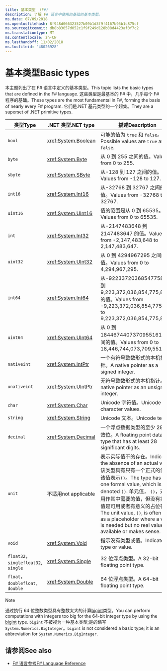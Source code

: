 ```yaml
---
title: 基本类型 （F#）
description: 了解 F# 语言中使用的基础的基本类型。
ms.date: 07/09/2018
ms.openlocfilehash: 8f948d066323527b09b1d3f9f4167b95b1c875cf
ms.sourcegitcommit: db8b83057d052c1f9f249d128b08d4423af0f7c2
ms.translationtype: MT
ms.contentlocale: zh-CN
ms.lasthandoff: 11/02/2018
ms.locfileid: "48026928"
---
```

# <a name="basic-types"></a><span data-ttu-id="e626e-103">基本类型</span><span class="sxs-lookup"><span data-stu-id="e626e-103">Basic types</span></span>

<span data-ttu-id="e626e-104">本主题列出了在 F# 语言中定义的基本类型。</span><span class="sxs-lookup"><span data-stu-id="e626e-104">This topic lists the basic types that are defined in the F# language.</span></span> <span data-ttu-id="e626e-105">这些类型是最基本的 F# 中，几乎每个 F# 程序的基础。</span><span class="sxs-lookup"><span data-stu-id="e626e-105">These types are the most fundamental in F#, forming the basis of nearly every F# program.</span></span> <span data-ttu-id="e626e-106">它们是.NET 基元类型的一个超集。</span><span class="sxs-lookup"><span data-stu-id="e626e-106">They are a superset of .NET primitive types.</span></span>

|<span data-ttu-id="e626e-107">类型</span><span class="sxs-lookup"><span data-stu-id="e626e-107">Type</span></span>|<span data-ttu-id="e626e-108">.NET 类型</span><span class="sxs-lookup"><span data-stu-id="e626e-108">.NET type</span></span>|<span data-ttu-id="e626e-109">描述</span><span class="sxs-lookup"><span data-stu-id="e626e-109">Description</span></span>|
|----|---------|-----------|
|`bool`|<xref:System.Boolean>|<span data-ttu-id="e626e-110">可能的值为 `true` 和 `false`。</span><span class="sxs-lookup"><span data-stu-id="e626e-110">Possible values are `true` and `false`.</span></span>|
|`byte`|<xref:System.Byte>|<span data-ttu-id="e626e-111">从 0 到 255 之间的值。</span><span class="sxs-lookup"><span data-stu-id="e626e-111">Values from 0 to 255.</span></span>|
|`sbyte`|<xref:System.SByte>|<span data-ttu-id="e626e-112">从-128 到 127 之间的值。</span><span class="sxs-lookup"><span data-stu-id="e626e-112">Values from -128 to 127.</span></span>|
|`int16`|<xref:System.Int16>|<span data-ttu-id="e626e-113">从-32768 到 32767 之间的值。</span><span class="sxs-lookup"><span data-stu-id="e626e-113">Values from -32768 to 32767.</span></span>|
|`uint16`|<xref:System.UInt16>|<span data-ttu-id="e626e-114">值的范围是从 0 到 65535。</span><span class="sxs-lookup"><span data-stu-id="e626e-114">Values from 0 to 65535.</span></span>|
|`int`|<xref:System.Int32>|<span data-ttu-id="e626e-115">从-2147483648 到 2147483647 的值。</span><span class="sxs-lookup"><span data-stu-id="e626e-115">Values from -2,147,483,648 to 2,147,483,647.</span></span>|
|`uint32`|<xref:System.UInt32>|<span data-ttu-id="e626e-116">从 0 到 4294967295 之间的值。</span><span class="sxs-lookup"><span data-stu-id="e626e-116">Values from 0 to 4,294,967,295.</span></span>|
|`int64`|<xref:System.Int64>|<span data-ttu-id="e626e-117">从-9223372036854775808 到 9,223,372,036,854,775,807 的值。</span><span class="sxs-lookup"><span data-stu-id="e626e-117">Values from -9,223,372,036,854,775,808 to 9,223,372,036,854,775,807.</span></span>|
|`uint64`|<xref:System.UInt64>|<span data-ttu-id="e626e-118">从 0 到 18446744073709551615 之间的值。</span><span class="sxs-lookup"><span data-stu-id="e626e-118">Values from 0 to 18,446,744,073,709,551,615.</span></span>|
|`nativeint`|<xref:System.IntPtr>|<span data-ttu-id="e626e-119">一个有符号整数形式的本机指针。</span><span class="sxs-lookup"><span data-stu-id="e626e-119">A native pointer as a signed integer.</span></span>|
|`unativeint`|<xref:System.UIntPtr>|<span data-ttu-id="e626e-120">无符号整数形式的本机指针。</span><span class="sxs-lookup"><span data-stu-id="e626e-120">A native pointer as an unsigned integer.</span></span>|
|`char`|<xref:System.Char>|<span data-ttu-id="e626e-121">Unicode 字符值。</span><span class="sxs-lookup"><span data-stu-id="e626e-121">Unicode character values.</span></span>|
|`string`|<xref:System.String>|<span data-ttu-id="e626e-122">Unicode 文本。</span><span class="sxs-lookup"><span data-stu-id="e626e-122">Unicode text.</span></span>|
|`decimal`|<xref:System.Decimal>|<span data-ttu-id="e626e-123">一个浮点数据类型的至少 28 个有效位。</span><span class="sxs-lookup"><span data-stu-id="e626e-123">A floating point data type that has at least 28 significant digits.</span></span>|
|`unit`|<span data-ttu-id="e626e-124">不适用</span><span class="sxs-lookup"><span data-stu-id="e626e-124">not applicable</span></span>|<span data-ttu-id="e626e-125">表示实际值不的存在。</span><span class="sxs-lookup"><span data-stu-id="e626e-125">Indicates the absence of an actual value.</span></span> <span data-ttu-id="e626e-126">该类型具有只有一个正式的值，该值表示`()`。</span><span class="sxs-lookup"><span data-stu-id="e626e-126">The type has only one formal value, which is denoted `()`.</span></span> <span data-ttu-id="e626e-127">单元值， `()`，通常用作其中需要的值，但没有实际值是可用或者有意义的占位符。</span><span class="sxs-lookup"><span data-stu-id="e626e-127">The unit value, `()`, is often used as a placeholder where a value is needed but no real value is available or makes sense.</span></span>|
|`void`|<xref:System.Void>|<span data-ttu-id="e626e-128">指示没有类型或值。</span><span class="sxs-lookup"><span data-stu-id="e626e-128">Indicates no type or value.</span></span>|
|<span data-ttu-id="e626e-129">`float32`， `single`</span><span class="sxs-lookup"><span data-stu-id="e626e-129">`float32`, `single`</span></span>|<xref:System.Single>|<span data-ttu-id="e626e-130">32 位浮点类型。</span><span class="sxs-lookup"><span data-stu-id="e626e-130">A 32-bit floating point type.</span></span>|
|<span data-ttu-id="e626e-131">`float`， `double`</span><span class="sxs-lookup"><span data-stu-id="e626e-131">`float`, `double`</span></span>|<xref:System.Double>|<span data-ttu-id="e626e-132">64 位浮点类型。</span><span class="sxs-lookup"><span data-stu-id="e626e-132">A 64-bit floating point type.</span></span>|

>[!NOTE]
<span data-ttu-id="e626e-133">通过执行 64 位整数类型具有整数太大的计算[bigint](https://msdn.microsoft.com/library/dc8be18d-4042-46c4-b136-2f21a84f6efa)类型。</span><span class="sxs-lookup"><span data-stu-id="e626e-133">You can perform computations with integers too big for the 64-bit integer type by using the [bigint](https://msdn.microsoft.com/library/dc8be18d-4042-46c4-b136-2f21a84f6efa) type.</span></span> <span data-ttu-id="e626e-134">`bigint` 不被视为一种基本类型;是的缩写`System.Numerics.BigInteger`。</span><span class="sxs-lookup"><span data-stu-id="e626e-134">`bigint` is not considered a basic type; it is an abbreviation for `System.Numerics.BigInteger`.</span></span>

## <a name="see-also"></a><span data-ttu-id="e626e-135">请参阅</span><span class="sxs-lookup"><span data-stu-id="e626e-135">See also</span></span>

- [<span data-ttu-id="e626e-136">F# 语言参考</span><span class="sxs-lookup"><span data-stu-id="e626e-136">F# Language Reference</span></span>](index.md)
